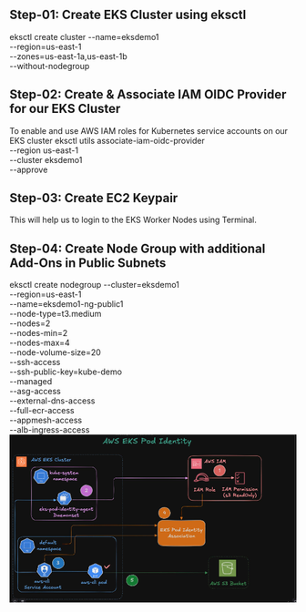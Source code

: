 ## Step-01: Create EKS Cluster using eksctl
eksctl create cluster --name=eksdemo1 \
                      --region=us-east-1 \
                      --zones=us-east-1a,us-east-1b \
                      --without-nodegroup 
## Step-02: Create & Associate IAM OIDC Provider for our EKS Cluster
To enable and use AWS IAM roles for Kubernetes service accounts on our EKS cluster
eksctl utils associate-iam-oidc-provider \
    --region us-east-1 \
    --cluster eksdemo1 \
    --approve
## Step-03: Create EC2 Keypair
This will help us to login to the EKS Worker Nodes using Terminal.

## Step-04: Create Node Group with additional Add-Ons in Public Subnets
eksctl create nodegroup --cluster=eksdemo1 \
                        --region=us-east-1 \
                        --name=eksdemo1-ng-public1 \
                        --node-type=t3.medium \
                        --nodes=2 \
                        --nodes-min=2 \
                        --nodes-max=4 \
                        --node-volume-size=20 \
                        --ssh-access \
                        --ssh-public-key=kube-demo \
                        --managed \
                        --asg-access \
                        --external-dns-access \
                        --full-ecr-access \
                        --appmesh-access \
                        --alb-ingress-access 
![alt text](image.png)